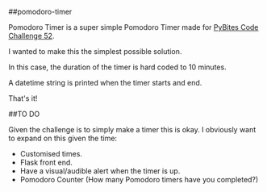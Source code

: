 ##pomodoro-timer

Pomodoro Timer is a super simple Pomodoro Timer made for [PyBites Code Challenge 52](https://codechalleng.es/challenges/52/).

I wanted to make this the simplest possible solution.

In this case, the duration of the timer is hard coded to 10 minutes.

A datetime string is printed when the timer starts and end.

That's it!

##TO DO

Given the challenge is to simply make a timer this is okay. I obviously want to expand on this given the time:

- Customised times.
- Flask front end.
- Have a visual/audible alert when the timer is up.
- Pomodoro Counter (How many Pomodoro timers have you completed?)


